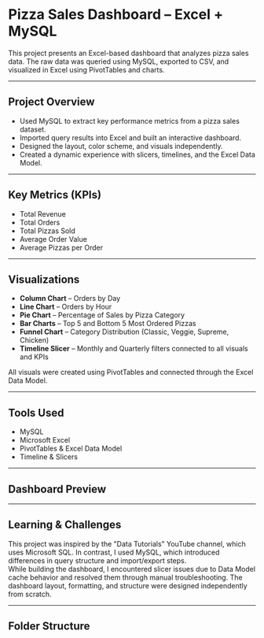 # Pizza Sales Dashboard – Excel + MySQL

This project presents an Excel-based dashboard that analyzes pizza sales data. The raw data was queried using MySQL, exported to CSV, and visualized in Excel using PivotTables and charts.

---

## Project Overview

- Used MySQL to extract key performance metrics from a pizza sales dataset.
- Imported query results into Excel and built an interactive dashboard.
- Designed the layout, color scheme, and visuals independently.
- Created a dynamic experience with slicers, timelines, and the Excel Data Model.

---

## Key Metrics (KPIs)

- Total Revenue  
- Total Orders  
- Total Pizzas Sold  
- Average Order Value  
- Average Pizzas per Order

---

## Visualizations

- **Column Chart** – Orders by Day  
- **Line Chart** – Orders by Hour  
- **Pie Chart** – Percentage of Sales by Pizza Category  
- **Bar Charts** – Top 5 and Bottom 5 Most Ordered Pizzas  
- **Funnel Chart** – Category Distribution (Classic, Veggie, Supreme, Chicken)  
- **Timeline Slicer** – Monthly and Quarterly filters connected to all visuals and KPIs

All visuals were created using PivotTables and connected through the Excel Data Model.

---

## Tools Used

- MySQL  
- Microsoft Excel  
- PivotTables & Excel Data Model  
- Timeline & Slicers

---

## Dashboard Preview



---

## Learning & Challenges

This project was inspired by the "Data Tutorials" YouTube channel, which uses Microsoft SQL. In contrast, I used MySQL, which introduced differences in query structure and import/export steps.  
While building the dashboard, I encountered slicer issues due to Data Model cache behavior and resolved them through manual troubleshooting. The dashboard layout, formatting, and structure were designed independently from scratch.

---

## Folder Structure


